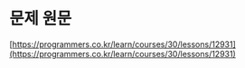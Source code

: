 # 문제 원문

[https://programmers.co.kr/learn/courses/30/lessons/12931](https://programmers.co.kr/learn/courses/30/lessons/12931)
